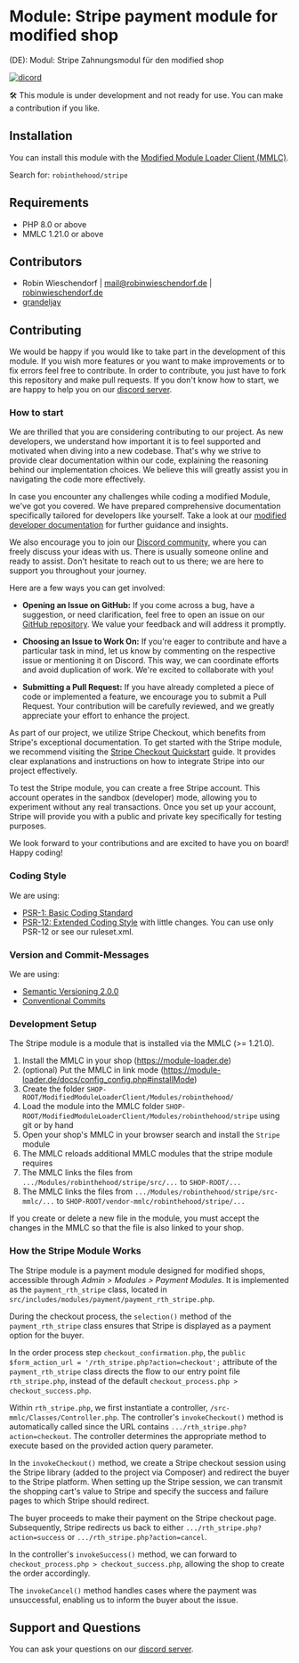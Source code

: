 # Module: Stripe payment module for modified shop
(DE): Modul: Stripe Zahnungsmodul für den modified shop

[![dicord](https://img.shields.io/discord/727190419158597683)](https://discord.gg/9NqwJqP)

🛠 This module is under development and not ready for use. You can make a contribution if you like.

## Installation
You can install this module with the [Modified Module Loader Client (MMLC)](http://module-loader.de).

Search for: `robinthehood/stripe`

## Requirements
- PHP 8.0 or above
- MMLC 1.21.0 or above

## Contributors
- Robin Wieschendorf | <mail@robinwieschendorf.de> | [robinwieschendorf.de](https://robinwieschendorf.de)
- [grandeljay](https://github.com/grandeljay)

## Contributing
We would be happy if you would like to take part in the development of this module. If you wish more features or you want to make improvements or to fix errors feel free to contribute. In order to contribute, you just have to fork this repository and make pull requests. If you don't know how to start, we are happy to help you on our [discord server](https://discord.gg/9NqwJqP).

### How to start

We are thrilled that you are considering contributing to our project. As new developers, we understand how important it is to feel supported and motivated when diving into a new codebase. That's why we strive to provide clear documentation within our code, explaining the reasoning behind our implementation choices. We believe this will greatly assist you in navigating the code more effectively.

In case you encounter any challenges while coding a modified Module, we've got you covered. We have prepared comprehensive documentation specifically tailored for developers like yourself. Take a look at our [modified developer documentation](https://docs.module-loader.de) for further guidance and insights.

We also encourage you to join our [Discord community](https://discord.gg/9NqwJqP), where you can freely discuss your ideas with us. There is usually someone online and ready to assist. Don't hesitate to reach out to us there; we are here to support you throughout your journey.

Here are a few ways you can get involved:

- **Opening an Issue on GitHub:** If you come across a bug, have a suggestion, or need clarification, feel free to open an issue on our [GitHub repository](https://github.com/RobinTheHood/modified-stripe/issues). We value your feedback and will address it promptly.

- **Choosing an Issue to Work On:** If you're eager to contribute and have a particular task in mind, let us know by commenting on the respective issue or mentioning it on Discord. This way, we can coordinate efforts and avoid duplication of work. We're excited to collaborate with you!

- **Submitting a Pull Request:** If you have already completed a piece of code or implemented a feature, we encourage you to submit a Pull Request. Your contribution will be carefully reviewed, and we greatly appreciate your effort to enhance the project.

As part of our project, we utilize Stripe Checkout, which benefits from Stripe's exceptional documentation. To get started with the Stripe module, we recommend visiting the [Stripe Checkout Quickstart](https://stripe.com/docs/checkout/quickstart) guide. It provides clear explanations and instructions on how to integrate Stripe into our project effectively.

To test the Stripe module, you can create a free Stripe account. This account operates in the sandbox (developer) mode, allowing you to experiment without any real transactions. Once you set up your account, Stripe will provide you with a public and private key specifically for testing purposes.

We look forward to your contributions and are excited to have you on board! Happy coding!

### Coding Style
We are using:
- [PSR-1: Basic Coding Standard](https://www.php-fig.org/psr/psr-1/)
- [PSR-12: Extended Coding Style](https://www.php-fig.org/psr/psr-12/) with little changes. You can use only PSR-12 or see our ruleset.xml.

### Version and Commit-Messages
We are using:
- [Semantic Versioning 2.0.0](https://semver.org)
- [Conventional Commits](https://www.conventionalcommits.org/en/v1.0.0/)

### Development Setup

The Stripe module is a module that is installed via the MMLC (>= 1.21.0).

1. Install the MMLC in your shop (https://module-loader.de)
1. (optional) Put the MMLC in link mode (https://module-loader.de/docs/config_config.php#installMode)
1. Create the folder `SHOP-ROOT/ModifiedModuleLoaderClient/Modules/robinthehood/`
1. Load the module into the MMLC folder `SHOP-ROOT/ModifiedModuleLoaderClient/Modules/robinthehood/stripe` using git or by hand
1. Open your shop's MMLC in your browser search and install the `Stripe` module
1. The MMLC reloads additional MMLC modules that the stripe module requires
1. The MMLC links the files from `.../Modules/robinthehood/stripe/src/...` to `SHOP-ROOT/...`
1. The MMLC links the files from `.../Modules/robinthehood/stripe/src-mmlc/...` to `SHOP-ROOT/vendor-mmlc/robinthehood/stripe/...`

If you create or delete a new file in the module, you must accept the changes in the MMLC so that the file is also linked to your shop.


### How the Stripe Module Works

The Stripe module is a payment module designed for modified shops, accessible through *Admin > Modules > Payment Modules*. It is implemented as the `payment_rth_stripe` class, located in `src/includes/modules/payment/payment_rth_stripe.php`.

During the checkout process, the `selection()` method of the `payment_rth_stripe` class ensures that Stripe is displayed as a payment option for the buyer.

In the order process step `checkout_confirmation.php`, the `public $form_action_url = '/rth_stripe.php?action=checkout';` attribute of the `payment_rth_stripe` class directs the flow to our entry point file `rth_stripe.php`, instead of the default `checkout_process.php > checkout_success.php`.

Within `rth_stripe.php`, we first instantiate a controller, `/src-mmlc/Classes/Controller.php`. The controller's `invokeCheckout()` method is automatically called since the URL contains `.../rth_stripe.php?action=checkout`. The controller determines the appropriate method to execute based on the provided action query parameter.

In the `invokeCheckout()` method, we create a Stripe checkout session using the Stripe library (added to the project via Composer) and redirect the buyer to the Stripe platform. When setting up the Stripe session, we can transmit the shopping cart's value to Stripe and specify the success and failure pages to which Stripe should redirect.

The buyer proceeds to make their payment on the Stripe checkout page. Subsequently, Stripe redirects us back to either `.../rth_stripe.php?action=success` or `.../rth_stripe.php?action=cancel`.

In the controller's `invokeSuccess()` method, we can forward to `checkout_process.php > checkout_success.php`, allowing the shop to create the order accordingly.

The `invokeCancel()` method handles cases where the payment was unsuccessful, enabling us to inform the buyer about the issue.


## Support and Questions
You can ask your questions on our [discord server](https://discord.gg/9NqwJqP).
